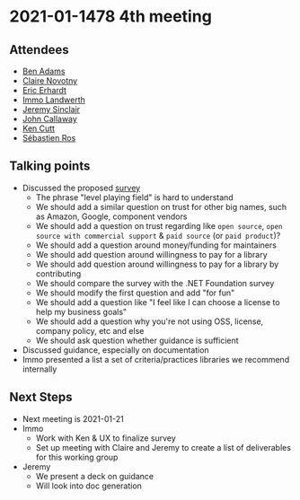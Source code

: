 # 2021-01-1478 4th meeting

## Attendees

* [Ben Adams](https://github.com/benaadams)
* [Claire Novotny](https://github.com/clairernovotny)
* [Eric Erhardt](https://github.com/eerhardt)
* [Immo Landwerth](https://github.com/terrajobst)
* [Jeremy Sinclair](https://github.com/snickler)
* [John Callaway](https://github.com/ovation22)
* [Ken Cutt](https://github.com/kencutt)
* [Sébastien Ros](https://github.com/sebastienros)

## Talking points

* Discussed the proposed [survey](../docs/survey.md)
    - The phrase "level playing field" is hard to understand
    - We should add a similar question on trust for other big names, such as
      Amazon, Google, component vendors
    - We should add a question on trust regarding like `open source`, `open
      source with commercial support` & `paid source` (or `paid product`)?
    - We should add a question around money/funding for maintainers
    - We should add question around willingness to pay for a library
    - We should add question around willingness to pay for a library by
      contributing
    - We should compare the survey with the .NET Foundation survey
    - We should modify the first question and add "for fun"
    - We should add a question like "I feel like I can choose a license to help
      my business goals"
    - We should add a question why you're not using OSS, license, company
      policy, etc and else
    - We should ask question whether guidance is sufficient
* Discussed guidance, especially on documentation
* Immo presented a list a set of criteria/practices libraries we recommend
  internally

## Next Steps

* Next meeting is 2021-01-21
* Immo
    - Work with Ken & UX to finalize survey
    - Set up meeting with Claire and Jeremy to create a list of deliverables for
      this working group
* Jeremy
    - We present a deck on guidance
    - Will look into doc generation
